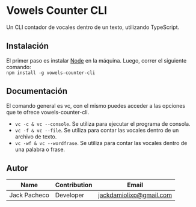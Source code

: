 # Vowels Counter CLI
Un CLI contador de vocales dentro de un texto, utilizando TypeScript.

## Instalación
El primer paso es instalar [Node](https://nodejs.org/es/download/) en la máquina.
Luego, correr el siguiente comando:
<br>
`npm install -g vowels-counter-cli`

## Documentación
El comando general es vc, con el mismo puedes acceder a las opciones que te ofrece vowels-counter-cli.
- `vc -c & vc --console`. Se utiliza para ejecutar el programa de consola.
- `vc -f & vc --file`. Se utiliza para contar las vocales dentro de un archivo de texto.
- `vc -wf & vc --wordfrase`. Se utiliza para contar las vocales dentro de una palabra o frase.

## Autor
| Name                 |  Contribution   |  Email                        |
|----------------------|-----------------|-------------------------------|
| Jack Pacheco         |  Developer      |  jackdamiolixp@gmail.com      |